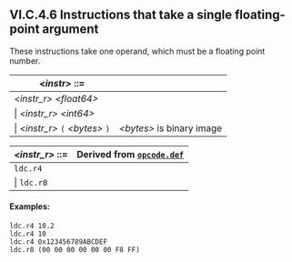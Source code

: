 ## VI.C.4.6 Instructions that take a single floating-point argument

These instructions take one operand, which must be a floating point number.

 | _\<instr\>_ ::= | |
 | ---- | ----
 | _\<instr_r\>_ _\<float64\>_
 | \| _\<instr_r\>_ _\<int64\>_
 | \| _\<instr_r\>_ `(` _\<bytes\>_ `)` | _\<bytes\>_ is binary image

 | _\<instr_r\>_ ::= | Derived from [`opcode.def`](vi.c.2-cil-opcode-descriptions.md#opcode-def)
 | ---- | ----
 | `ldc.r4`
 | \| `ldc.r8`

#### Examples:

 ```ilasm
 ldc.r4 10.2
 ldc.r4 10
 ldc.r4 0x123456789ABCDEF
 ldc.r8 (00 00 00 00 00 00 F8 FF)
 ```
